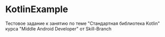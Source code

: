 # KotlinExample

Тестовое задание к занятию по теме "Стандартная библиотека Kotlin" курса "Middle Android Developer" от Skill-Branch
